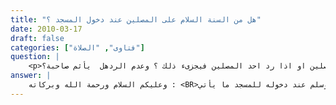 ```yaml
---
title: "هل من السنة السلام على المصلين عند دخول المسجد ؟"
date: 2010-03-17
draft: false
categories: ["فتاوى", "الصلاة"]
question: |
    <p>السلام عليكم ورحمة الله وبركاتة فضيلة الشيخ هل من السنة السلام على المصلين عند دخول المسجد ؟ وهل يشترط رد السلام من جميع المصلين او اذا رد احد المصلين فيجزىء ذلك ؟ وعدم الردهل  يأثم صاحبة؟</p>
answer: |
    وعليكم السلام ورحمة الله وبركاته : <BR>السنة الثابتة عن النبي صلى الله عليه وسلم عند دخوله للمسجد ما يأتي : <BR>أولا : دخوله إلى المسجد بالرجل اليمنى وذلك لما ثبت عن أنس بن مالك -رضي الله عنه أنه كان يقول : ((من السنة إذا دخلت المسجد أن تبدأ برجلك اليمنى و إذا خرجت أن تبدأ برجلك اليسرى ))  <BR>أخرجه الحاكم في المستدرك وقال : هذا حديث صحيح على شرط مسلم ووافقه الذهبي . وهو في السلسلة الصحيحة رقم (2478) . قال الحافظ في الفتح : (1/523) : ( والصحيح أن قول الصحابي من السنة كذا محمول على الرفع) .  <BR>وعموم حديث عائشة -رضي الله عنها- يؤيد الدخول باليمين عَنْ عَائِشَةَ قَالَتْ : ((كَانَ النَّبِيُّ صَلَّى اللَّهُ عَلَيْهِ وَسَلَّمَ يُعْجِبُهُ التَّيَمُّنُ فِي تَنَعُّلِهِ وَتَرَجُّلِهِ وَطُهُورِهِ وَفِي شَأْنِهِ كُلِّهِ)) رواه البخاري ومسلم . <BR> ثانياً : أن يقول الدعاء الآتي : <BR>عَنْ فَاطِمَةَ بِنْتِ رَسُولِ اللَّهِ صَلَّى اللَّهُ عَلَيْهِ وَسَلَّمَ قَالَتْ : ((كَانَ رَسُولُ اللَّهِ صَلَّى اللَّهُ عَلَيْهِ وَسَلَّمَ إِذَا دَخَلَ الْمَسْجِدَ يَقُولُ بِسْمِ اللَّهِ وَالسَّلَامُ عَلَى رَسُولِ اللَّهِ اللَّهُمَّ اغْفِرْ لِي ذُنُوبِي وَافْتَحْ لِي أَبْوَابَ رَحْمَتِكَ وَإِذَا خَرَجَ قَالَ بِسْمِ اللَّهِ وَالسَّلَامُ عَلَى رَسُولِ اللَّهِ اللَّهُمَّ اغْفِرْ لِي ذُنُوبِي وَافْتَحْ لِي أَبْوَابَ فَضْلِكَ )) . صحيح ابن ماجه رقم (625) . <BR>عَنْ عَبْدِ اللَّهِ بْنِ عَمْرِو بْنِ الْعَاصِ -رضي الله عنهما-عَنْ النَّبِيِّ صَلَّى اللَّهُ عَلَيْهِ وَسَلَّمَ أَنَّهُ كَانَ إِذَا دَخَلَ الْمَسْجِدَ قَالَ : ((أَعُوذُ بِاللَّهِ الْعَظِيمِ وَبِوَجْهِهِ الْكَرِيمِ وَسُلْطَانِهِ الْقَدِيمِ مِنْ الشَّيْطَانِ الرَّجِيمِ)) . صحيح أبي داود (2/364) .  <BR> هذا هو هدي النبي صلى الله عليه وسلم في دخول المسجد ولم يثبت فيما أعلم أنه إذا دخل المسجد سلم على الحاضرين بصوت مرتفع وإنما يفعل ذلك الخطيب إذا صعد على المنبر يوم الجمعة . <BR>نعم قد يستفاد جواز بل استحباب السلام للداخل إلى المسجد من حديث ابْنِ عُمَرَ -رضي الله عنهما- قَالَ : (( دخل رسول الله ـ صلى الله عليه و سلم ـ مسجد قباء ـ وهو مسجد بني عمرو بن عوف ـ يصلي فيه فدخلت عليه رجال من الأنصار فسلموا عليه وهو في الصلاة فسالت صهيبا ـ وكان داخلا معه ـ كيف كان النبي ـ صلى الله عليه و سلم ـ يصنع إذا سلم عليه ؟ قال : كان يشير بيده )) رواه أبو يعلى في مسنده رقم الحديث (5643) بإسناد صحيح . <BR>فالنبي صلى الله عليه وسلم لم ينكر عليهم السلام فدل ذلك على جوازه . <BR>ومن قوله تعالى : (( إِذَا دَخَلْتُم بُيُوتاً فَسَلِّمُوا عَلَى أَنفُسِكُمْ تَحِيَّةً مِّنْ عِندِ اللَّهِ مُبَارَكَةً طَيِّبَةً)) . <BR>لكن لا ينبغي رفع الصوت حتى لا يشوش على المصلين والذاكرين . <BR> وأما قولك :وهل يشترط رد السلام من جميع المصلين او اذا رد احد المصلين فيجزىء ذلك ؟ وعدم الردهل  يأثم صاحبة؟ <BR>لا يشترط ذلك لأن الصحيح الراجح أن رد السلام فرض كفاية وهو مذهب الجمهور فلو رد واحد أجزأ لحديث علي بن أبي طالب -رضي الله عنه- قال : قال رسول الله صلى الله عليه و سلم : (( يجزىء عن الجماعة إذا مرت أن يسلم أحدهم ويجزىء عن القعود أن يرد أحدهم )) . حسنه الشيخ الألباني في الإرواء رقم (778) .  <BR> والله أعلم .
---
```


